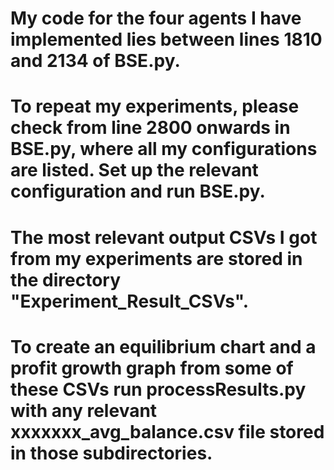 # My code for the four agents I have implemented lies between lines 1810 and 2134 of BSE.py.

# To repeat my experiments, please check from line 2800 onwards in BSE.py, where all my configurations are listed. Set up the relevant configuration and run BSE.py.

# The most relevant output CSVs I got from my experiments are stored in the directory "Experiment_Result_CSVs".

# To create an equilibrium chart and a profit growth graph from some of these CSVs run processResults.py with any relevant xxxxxxx_avg_balance.csv file stored in those subdirectories.